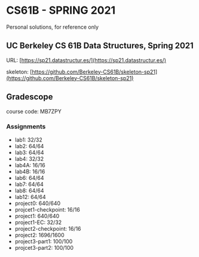# CS61B - SPRING 2021

Personal solutions, for reference only

## UC Berkeley CS 61B Data Structures, Spring 2021

URL: [https://sp21.datastructur.es/](https://sp21.datastructur.es/)

skeleton: [https://github.com/Berkeley-CS61B/skeleton-sp21](https://github.com/Berkeley-CS61B/skeleton-sp21)

## Gradescope

course code: MB7ZPY

### Assignments
- lab1:                 32/32
- lab2:                 64/64
- lab3:                 64/64
- lab4:                 32/32
- lab4A:                16/16
- lab4B:                16/16
- lab6:                 64/64
- lab7:                 64/64
- lab8:                 64/64
- lab12:                64/64
- project0:             640/640
- projcet1-checkpoint:  16/16
- project1:             640/640
- project1-EC:          32/32
- project2-checkpoint:  16/16
- project2:             1696/1600
- project3-part1:       100/100
- projcet3-part2:       100/100
